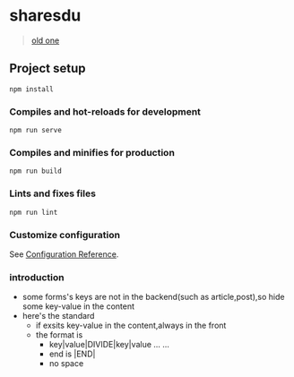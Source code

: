 # sharesdu

> [old one](https://github.com/W1412X/share_web)

## Project setup
```
npm install
```

### Compiles and hot-reloads for development
```
npm run serve
```

### Compiles and minifies for production
```
npm run build
```

### Lints and fixes files
```
npm run lint
```

### Customize configuration
See [Configuration Reference](https://cli.vuejs.org/config/).

### introduction    
- some forms's keys are not in the backend(such as article,post),so hide some key-value in the content  
- here's the standard  
  - if exsits key-value in the content,always in the front  
  - the format is 
    - key|value|DIVIDE|key|value ... ...
    - end is |END|  
    - no space